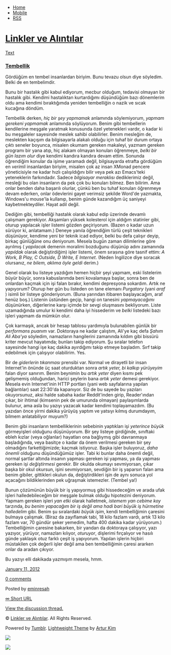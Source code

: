 -   [Home](/)
-   [Mobile](/mobile)
-   [RSS](http://eminresah.tumblr.com/rss)

[Linkler ve Alıntılar](/)
=========================

[Text](http://eminresah.tumblr.com/post/15638219392/tembellik)

### [Tembellik](http://eminresah.tumblr.com/post/15638219392/tembellik)

Gördüğüm en tembel insanlardan biriyim. Bunu tevazu olsun diye söyledim.
Belki de en tembelimdir.

Bunu bir hastalık gibi kabul ediyorum, mecbur olduğum, tedavisi olmayan
bir hastalık gibi. Kendimi hastalıktan kurtardığımı düşündüğüm bazı
dönemlerim oldu ama kendimi bıraktığımda yeniden tembelliğin o nazik ve
sıcak kucağına döndüm.

Tembellik derken, *hiç bir şey yapmamak* anlamında söylemiyorum, *yapmam
gerekeni yapmamak* anlamında söylüyorum. Benim gibi tembellerin
kendilerine meşgale yaratmak konusunda özel yetenekleri vardır, o kadar
ki bu meşgaleler sayesinde meslek sahibi olabilirler. Benim mesleğim de,
meslekten kaçışım da bilgisayarla alakalı olduğu için tuhaf bir durum
ortaya çıktı seneler boyunca, misalen okumam gereken makaleyi, yazmam
gereken programı bir yana atıp, hiç alakam olmayan konuları öğrenmeye,
*belki bir gün lazım olur* diye kendimi kandıra kandıra devam ettim.
Sonunda öğrendiğim konular da işime yaramadı değil, bilgisayarda etrafta
gördüğüm en *verimli* insanlardan biriyim, misalen çok az insan XMonad
pencere yöneticisiyle ne kadar hızlı çalışıldığını bilir veya pek azı
Emacs'teki yeteneklerin farkındadır. Sadece *bilgisayar meraklısı*
dediklerimiz değil, mesleği bu olan insanların da pek çok bu konuları
bilmez. Ben bilirim. Ama onlar benden daha başarılı olurlar, çünkü ben
bu tuhaf konuları öğrenmeye devam ederken, onlar ödevlerini gayet
verimsiz şekilde Word'de yazmakta, Windows'u mouse'la kullanıp, benim
günde kazandığım üç saniyeyi kaybetmekteydiler. Hayat adil değil.

Dediğim gibi, tembelliği hastalık olarak kabul edip üzerinde devamlı
çalışmam gerekiyor. Akşamları yüksek kolesterol için aldığım statinler
gibi, oturup yapılacak işler listemi gözden geçiriyorum. (Bazen o kadar
uzun sürüyor ki, anlatamam.) Deneye yanıla öğrendiğim türlü çeşit
teknikleri düşünüyor, kendime yeni bir teknik icad ediyor, belki bu defa
çalışır deyip, birkaç günlüğüne onu deniyorum. Mesela bugün zaman
dilimlerine göre ayrılmış ( *yapılacak* demenin moralimi bozduğunu
düşünüp adını zamanında *yapıldak* olarak değiştirdiğim) işler listemi,
önem sırasına göre tasnif ettim: *A Work, B Play, C Outside, D Write, E
Internet*. (Neden İngilizce diye soracak olursanız, *ne bilem, aklıma
öyle geldi* derim.)

Genel olarak bu listeye yazdığım hemen hiçbir şeyi yapmam, eski
listelerim büyür büyür, sonra kabuslarımda beni kovalamaya başlar, sonra
ben de onlardan kaçmak için işi falan bırakır, kendimi depresyona
sokardım. Artık ne yapıyorum? Oturup her gün bu listeden on tane elemanı
*Purgatory* (yani *araf* ) isimli bir listeye gönderiyorum. (Buna
yarından itibaren başlayacağım, araf henüz boş.) Listenin üstünden
geçip, hangi on tanesini *yapmayacağımı* düşünürken, diğerlerine karşı
içimde bir sevgi oluşmasını bekliyorum. Liste uzamadığında umulur ki
kendimi daha iyi hissederim ve *belki* listedeki bazı işleri yapmam da
mümkün olur.

Çok karmaşık, ancak bir hesap tablosu yardımıyla bulunabilen günlük bir
*performans puanım* var. Doktoraya ne kadar çalıştım, Ali'ye kaç defa
*Şahım Ali Aba'ya* söyledim, namazların hangilerini zamanında kıldım
gibi bissürü kriter mevcut hayatımda; bunları takip ediyorum. Şu sıralar
telefon sayesinde hangi işe kaç dakika ayırdığımı takip etmeye başladım.
Sırf takip edebilmek için çalışıyor olabilirim. Yes.

Bir de *giderlerin tıkanması* prensibi var. Normal ve dirayetli bir
insan Internet'in önünde üç saat oturduktan sonra *artık yeter, bi
kalkıp yürüyeyim* falan diyor sanırım. Benim beynimin bu *artık yeter*
diyen kısmı pek gelişmemiş olduğundan, harici şeylerin bana *artık
yeter* demesi gerekiyor. Mesela evin Internet'inin HTTP portları (yani
web sayfalarına yapılan bağlantılar) saat 22:30'da kapanıyor. Siz de bu
sayede bu yazıları okuyorsunuz, aksi halde sabaha kadar Reddit'inden
girip, Reader'ından çıkar, bir ihtimal (kimsenin pek de umurunda
olmayan) paylaşımlarda bulunur, ama asla bu yazıyı yazacak kadar kendimi
toplayamazdım. (Bu yazıdan önce yirmi dakika yürüyüş yaptım ve yatsıyı
kılmış durumdayım, bilmem anlatabiliyor muyum?)

Benim gibi insanların tembelliklerinin sebebinin yaptıkları işi
*yeterince büyük* görmeyişleri olduğunu düşünüyorum. Bir şey listeye
girdiğinde, sınıftaki ebleh kızlar (veya oğlanlar) hayatları ona
bağlıymış gibi davranmaya başladığında, veya basitçe o kadar da önem
verilmesi gereken bir şey olmadığını farkettiğimizde; kaçmak istiyoruz.
Başka işler buluyoruz, *daha önemli* olduğunu düşündüğümüz işler. Tabi
ki bunlar daha önemli değil, normal şartlar altında insanın yapması
gereken işi yapması, ya da yapması gereken işi *değiştirmesi* gerekir.
Bir okulda okumayı sevmiyorsan, çıkar başka bir okul okursun, işini
sevmiyorsan, sevdiğin bir iş yaparsın falan ama benim gibiler,
gittikleri okulun da, değiştirdikleri işin de aynı sonuca yol açacağını
bildiklerinden pek uğraşmak istemezler. (Tembel ya!)

Bunun çözümünün büyük bir iş yapıyormuş gibi hissedeceğim ve arada ufak
işleri halledebileceğim bir meşgale bulmak olduğu hipotezini deniyorum.
Yapmam gereken işleri *yan etki* olarak halletmek, *istemem yan cebime
koy* tarzında, *bu benim yapacağım bir iş değil ama hadi bari büyük iş
hürmetine halledelim* gibi. Benim şu sıralardaki *büyük işim*, kendi
tembelliğimin çaresini bulmaya çalışmak. (Biraz da zayıflamak tabi, 18
kilo fazlam vardı, artık 13 kilo fazlam var, 70 gündür şeker yemedim,
hafta 400 dakika kadar yürüyorum.) Tembelliğimin çaresine bakarken, bir
yandan da doktoraya çalışıyor, yazı yazıyor, yürüyor, namazları kılıyor,
*oturuyor*, dişlerimi fırçalıyor ve hasılı günde yaklaşık otuz farklı
çeşit iş yapıyorum. Yapılan işlerin hiçbiri müstakilen çok değerli işler
değil ama ben tembelliğimin çaresi ararken onlar da aradan çıkıyor.

Bu yazıyı elli dakikada yazmışım mesela, hmm.

[January 11,
2012](http://eminresah.tumblr.com/post/15638219392/tembellik)

[0
comments](http://eminresah.tumblr.com/post/15638219392/tembellik#disqus_thread)

Posted by [eminresah](http://eminresah.tumblr.com/)

[∞ Short URL](http://tmblr.co/ZWS1OyEa74g0)

[View the discussion thread.](http://erblog.disqus.com/?url=ref)

© [Linkler ve Alıntılar](/). All Rights Reserved.

Powered by [Tumblr](http://tumblr.com). [Lightweight
Theme](http://www.tumblr.com/theme/10820) by [Artur
Kim](http://arturkim.com)

![](https://px.srvcs.tumblr.com/impixu?T=1434918792&J=eyJ0eXBlIjoidXJsIiwidXJsIjoiaHR0cDpcL1wvZW1pbnJlc2FoLnR1bWJsci5jb21cL3Bvc3RcLzE1NjM4MjE5MzkyXC90ZW1iZWxsaWsiLCJyZXF0eXBlIjowLCJyb3V0ZSI6IlwvcG9zdFwvOmlkXC86c3VtbWFyeSIsIm5vc2NyaXB0IjoxfQ==&U=HKJLBLBOHA&K=6f98aa6373e073c6cbaa659c732d93e150c3df5c5345fab9ce066802d514f6d3&R=)

![](https://px.srvcs.tumblr.com/impixu?T=1434918792&J=eyJ0eXBlIjoicG9zdCIsInVybCI6Imh0dHA6XC9cL2VtaW5yZXNhaC50dW1ibHIuY29tXC9wb3N0XC8xNTYzODIxOTM5MlwvdGVtYmVsbGlrIiwicmVxdHlwZSI6MCwicm91dGUiOiJcL3Bvc3RcLzppZFwvOnN1bW1hcnkiLCJwb3N0cyI6W3sicG9zdGlkIjoiMTU2MzgyMTkzOTIiLCJibG9naWQiOiIzNjQ4MDI4Iiwic291cmNlIjozM31dLCJub3NjcmlwdCI6MX0=&U=NKGGCFDJLL&K=43733ada90ac321aaf54d216735e3a3318f5983bed008b386900aa64d0cd1983&R=)

